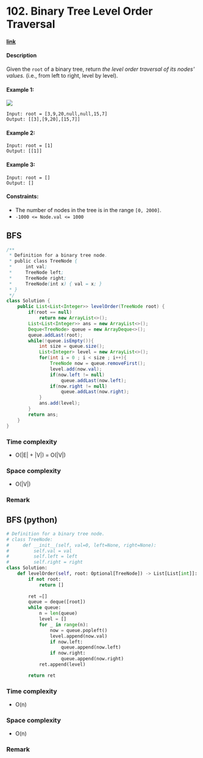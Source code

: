 # 102. Binary Tree Level Order Traversal

#### [link](https://leetcode.com/problems/binary-tree-level-order-traversal/)

#### Description
Given the `root` of a binary tree, return *the level order traversal of its nodes' values.* (i.e., from left to right, level by level).

#### Example 1:
![](https://assets.leetcode.com/uploads/2021/02/19/tree1.jpg)
```
Input: root = [3,9,20,null,null,15,7]
Output: [[3],[9,20],[15,7]]
```
#### Example 2:
```
Input: root = [1]
Output: [[1]]
```
#### Example 3:
```
Input: root = []
Output: []
```

#### Constraints:

* The number of nodes in the tree is in the range `[0, 2000]`.
* `-1000 <= Node.val <= 1000`

## BFS
```java
/**
 * Definition for a binary tree node.
 * public class TreeNode {
 *     int val;
 *     TreeNode left;
 *     TreeNode right;
 *     TreeNode(int x) { val = x; }
 * }
 */
class Solution {
    public List<List<Integer>> levelOrder(TreeNode root) {
        if(root == null)
            return new ArrayList<>();
        List<List<Integer>> ans = new ArrayList<>();
        Deque<TreeNode> queue = new ArrayDeque<>();
        queue.addLast(root);
        while(!queue.isEmpty()){
            int size = queue.size();
            List<Integer> level = new ArrayList<>();
            for(int i = 0 ; i < size ; i++){
                TreeNode now = queue.removeFirst();
                level.add(now.val);
                if(now.left != null)
                    queue.addLast(now.left);
                if(now.right != null)
                    queue.addLast(now.right);
            }
            ans.add(level);
        }
        return ans;
    }
}
```
### Time complexity
* O(|E| + |V|) = O(|V|)
### Space complexity
* O(|V|)
### Remark

## BFS (python)
```python
# Definition for a binary tree node.
# class TreeNode:
#     def __init__(self, val=0, left=None, right=None):
#         self.val = val
#         self.left = left
#         self.right = right
class Solution:
    def levelOrder(self, root: Optional[TreeNode]) -> List[List[int]]:
        if not root:
            return []
            
        ret =[]
        queue = deque([root])
        while queue:
            n = len(queue)
            level = []
            for _ in range(n):
                now = queue.popleft()
                level.append(now.val)
                if now.left:
                    queue.append(now.left)
                if now.right:
                    queue.append(now.right)
            ret.append(level)

        return ret
```
### Time complexity
* O(n)
### Space complexity
* O(n)
### Remark